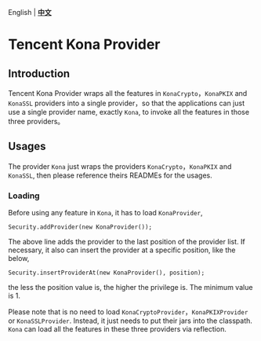 English | **[中文]**

# Tencent Kona Provider

## Introduction
Tencent Kona Provider wraps all the features in `KonaCrypto`，`KonaPKIX` and `KonaSSL` providers into a single provider，so that the applications can just use a single provider name, exactly `Kona`, to invoke all the features in those three providers。

## Usages
The provider `Kona` just wraps the providers `KonaCrypto`，`KonaPKIX` and `KonaSSL`, then please reference theirs READMEs for the usages. 

### Loading
Before using any feature in `Kona`, it has to load `KonaProvider`,

```
Security.addProvider(new KonaProvider());
```

The above line adds the provider to the last position of the provider list. If necessary, it also can insert the provider at a specific position, like the below, 

```
Security.insertProviderAt(new KonaProvider(), position);
```

the less the position value is, the higher the privilege is. The minimum value is 1.

Please note that is no need to load `KonaCryptoProvider`，`KonaPKIXProvider` or `KonaSSLProvider`. Instead, it just needs to put their jars into the classpath. `Kona` can load all the features in these three providers via reflection.


[中文]:
<README_cn.md>
